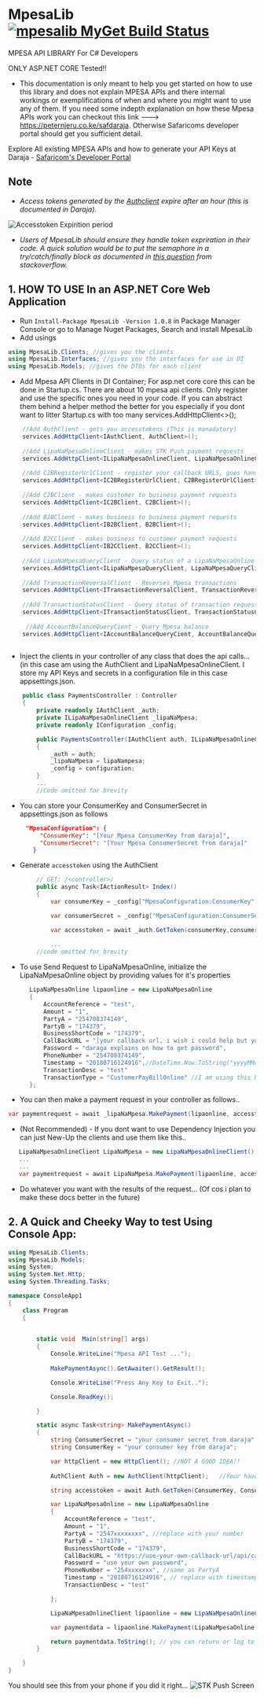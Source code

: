 # MpesaLib [![mpesalib MyGet Build Status](https://www.myget.org/BuildSource/Badge/mpesalib?identifier=cf0f8e5c-2a40-41cf-8065-9f27db7e2678)](https://www.myget.org/)
 
MPESA API LIBRARY For C# Developers

ONLY ASP.NET CORE Tested!!

* This documentation is only meant to help you get started on how to use this library and does not explain MPESA APIs and there internal workings or exemplifications of when and where you might want to use any of them. If you need some indepth explanation on how these Mpesa APIs work you can checkout this link ---> https://peternjeru.co.ke/safdaraja. Otherwise Safaricoms developer portal should get you sufficient detail.

Explore All existing MPESA APIs and how to generate your API Keys at Daraja - [Safaricom's Developer Portal](https://developer.safaricom.co.ke/apis-explorer)

## Note
* *Access tokens generated by the [Authclient](https://github.com/ayiemba/MpesaLib/blob/master/src/MpesaLib/Clients/AuthClient.cs) expire after an hour (this is documented in Daraja).* 

![Accesstoken Expirition period](screenshots/accesstoken.png)

* *Users of MpesaLib should ensure they handle token expriration in their code. A quick solution would be to put the semaphore in a try/catch/finally block as documented in [this question](https://stackoverflow.com/questions/49304326/refresh-token-using-static-httpclient) from stackoverflow.*

## 1. HOW TO USE In an ASP.NET Core Web Application

* Run `Install-Package MpesaLib -Version 1.0.8` in Package Manager Console or go to Manage Nuget Packages, Search and install MpesaLib
* Add usings 
```c# 
using MpesaLib.Clients; //gives you the clients
using MpesaLib.Interfaces; //gives you the interfaces for use in DI
using MpesaLib.Models; //gives the DTOs for each client
```
* Add Mpesa API Clients in DI Container; For asp.net core core this can be done in Startup.cs.
There are about 10 mpesa api clients. Only register and use the specific ones you need in your code. If you can abstract them behind a helper method the better for you especially if you dont want to litter Startup.cs with too many services.AddHttpClient<>();

```c#
    //Add AuthClient - gets you accesstokens (This is manadatory)
    services.AddHttpClient<IAuthClient, AuthClient>();
    
    //Add LipaNaMpesaOnlineClient - makes STK Push payment requests
    services.AddHttpClient<ILipaNaMpesaOnlineClient, LipaNaMpesaOnlineClient>();
    
    //Add C2BRegisterUrlClient - register your callback URLS, goes hand-in-hand with the C2BClient
    services.AddHttpClient<IC2BRegisterUrlClient, C2BRegisterUrlClient>();
    
    //Add C2BClient - makes customer to business payment requests 
    services.AddHttpClient<IC2BClient, C2BClient>();
    
    //Add B2BClient - makes business to business payment requests
    services.AddHttpClient<IB2BClient, B2BClient>();
    
    //Add B2CClient - makes business to customer payment requests
    services.AddHttpClient<IB2CClient, B2CClient>();
    
    //Add LipaNaMpesaQueryClient - Query status of a LipaNaMpesaOnline Payment request
    services.AddHttpClient<ILipaNaMpesaQueryClient, LipaNaMpesaQueryClient>();
    
    //Add TransactionReversalClient - Reverses Mpesa transactions
    services.AddHttpClient<ITransactionReversalClient, TransactionReversalClient>();
    
    //Add TransactionStatusClient - Query status of transaction requests
    services.AddHttpClient<ITransactionStatusClient, TransactionStatusClient>();  
    
     //Add AccountBalanceQueryCient - Query Mpesa balance
    services.AddHttpClient<IAccountBalanceQueryCient, AccountBalanceQueryCient>(); 
    
```
* Inject the clients in your controller of any class that does the api calls... (in this case am using the AuthClient and LipaNaMpesaOnlineClient. I store my API Keys and secrets in a configuration file in this case appsettings.json.

```c#
    public class PaymentsController : Controller
    {
        private readonly IAuthClient _auth;
        private ILipaNaMpesaOnlineClient _lipaNaMpesa;        
        private readonly IConfiguration _config;

        public PaymentsController(IAuthClient auth, ILipaNaMpesaOnlineClient lipaNampesa, IConfiguration configuration)
        {
            _auth = auth;
            _lipaNaMpesa = lipaNampesa;            
            _config = configuration;
        }
        ...
        //Code omitted for brevity
```
* You can store your ConsumerKey and ConsumerSecret in appsettings.json as follows

```json
     "MpesaConfiguration": {
         "ConsumerKey": "[Your Mpesa ConsumerKey from daraja]",
         "ConsumerSecret": "[Your Mpesa ConsumerSecret from daraja]"
       }
```

* Generate `accesstoken` using the AuthClient

```c#
        // GET: /<controller>/
        public async Task<IActionResult> Index()
        {
            var consumerKey = _config["MpesaConfiguration:ConsumerKey"];

            var consumerSecret = _config["MpesaConfiguration:ConsumerSecret"];

            var accesstoken = await _auth.GetToken(consumerKey,consumerSecret);
            
            ...
        //code omitted for brevity
```

* To use Send Request to LipaNaMpesaOnline, initialize the LipaNaMpesaOnline object by providing values for it's properties

```c#
      LipaNaMpesaOnline lipaonline = new LipaNaMpesaOnline
      {
          AccountReference = "test",
          Amount = "1",
          PartyA = "254708374149",
          PartyB = "174379",
          BusinessShortCode = "174379",
          CallBackURL = "[your callback url, i wish i could help but you'll have to write your own]",
          Password = "daraga explains on how to get password",
          PhoneNumber = "254708374149",
          Timestamp = "20180716124916",//DateTime.Now.ToString("yyyyMMddHHmmss"),
          TransactionDesc = "test"
          TransactionType = "CustomerPayBillOnline" //I am using this by default, you might wanna check the other option
      };
```

* You can then make a payment request in your controller as follows..

```c#
var paymentrequest = await _lipaNaMpesa.MakePayment(lipaonline, accesstoken);
```

* (Not Recommended) - If you dont want to use Dependency Injection you can just New-Up the clients and use them like this..
```c#
   LipaNaMpesaOnlineClient LipaNaMpesa = new LipaNaMpesaOnlineClient();
   ...
   ...
   var paymentrequest = await LipaNaMpesa.MakePayment(lipaonline, accesstoken);
```
* Do whatever you want with the results of the request... (Of cos i plan to make these docs better in the future)


## 2. A Quick and Cheeky Way to test Using Console App:
```c#
using MpesaLib.Clients;
using MpesaLib.Models;
using System;
using System.Net.Http;
using System.Threading.Tasks;

namespace ConsoleApp1
{
    class Program
    {
        

        static void  Main(string[] args)
        {
            Console.WriteLine("Mpesa API Test ..."); 
            
            MakePaymentAsync().GetAwaiter().GetResult(); 

            Console.WriteLine("Press Any Key to Exit..");

            Console.ReadKey();

        }

        static async Task<string> MakePaymentAsync()
        {
            string ConsumerSecret = "your consumer secret from daraja";
            string ConsumerKey = "your consumer key from daraja";

            var httpClient = new HttpClient(); //NOT A GOOD IDEA!!
           
            AuthClient Auth = new AuthClient(httpClient);   //Your have to pass in httpClient to all the MpesaLib clients.        

            string accesstoken = await Auth.GetToken(ConsumerKey, ConsumerSecret); //this will get you a token

            var LipaNaMpesaOnline = new LipaNaMpesaOnline
            {
                AccountReference = "test",
                Amount = "1",
                PartyA = "2547xxxxxxxx", //replace with your number
                PartyB = "174379",
                BusinessShortCode = "174379",
                CallBackURL = "https://use-your-own-callback-url/api/callback", //you should implement your own callback url, can be an api controller with a post method taking in a JToken (I gave you a big hint!!)
                Password = "use your own password",
                PhoneNumber = "254xxxxxxx", //same as PartyA
                Timestamp = "20180716124916", // replace with timestamp used to generate password
                TransactionDesc = "test"

            };

            LipaNaMpesaOnlineClient lipaonline = new LipaNaMpesaOnlineClient(httpClient);   //initialize the LipaNaMpesaOnlineClient()                

            var paymentdata = lipaonline.MakePayment(LipaNaMpesaOnline, accesstoken);// this will make the STK Push and if you use your personal number you should see that on your phone. If you complete the payment it will be reversed.           

            return paymentdata.ToString(); // you can return or log to console, in a real app there is plenty that you still need to do 
        }

    }
}

```
You should see this from your phone if you did it right...
![STK Push Screen](screenshots/stkpush.png)
